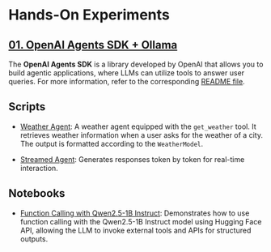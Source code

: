 # Hands-On Experiments

## [01. OpenAI Agents SDK + Ollama](./openai-agents)

The **OpenAI Agents SDK** is a library developed by OpenAI that allows you to build agentic applications, where LLMs can utilize tools to answer user queries. For more information, refer to the corresponding [README file](./openai-agents/).

## Scripts  

- [Weather Agent](./openai-agents/scripts/weather-openai-agent-ollama.py): A weather agent equipped with the `get_weather` tool. It retrieves weather information when a user asks for the weather of a city. The output is formatted according to the `WeatherModel`.  

- [Streamed Agent](./openai-agents/scripts/openai-agent-stream-with-ollama.py): Generates responses token by token for real-time interaction.  

## Notebooks  

- [Function Calling with Qwen2.5-1B Instruct](./openai-agents/openai-agents/notebooks/function_calling_with_qween2_5_1b_instruct.ipynb): Demonstrates how to use function calling with the Qwen2.5-1B Instruct model using Hugging Face API, allowing the LLM to invoke external tools and APIs for structured outputs.  

